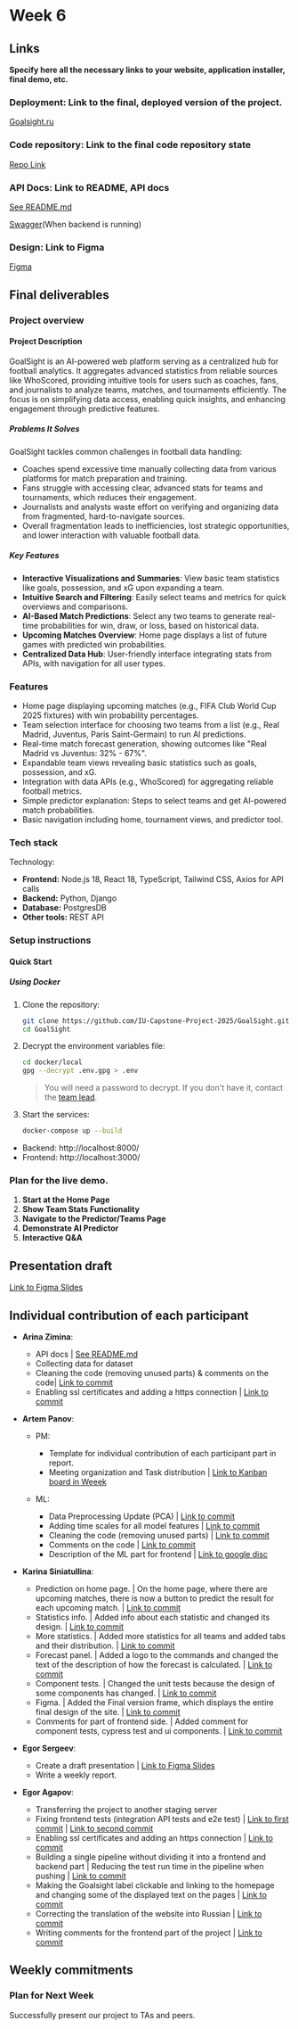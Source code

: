 # Week 6

## Links

**Specify here all the necessary links to your website, application installer, final demo, etc.**

### Deployment: Link to the final, deployed version of the project.
[Goalsight.ru](https://goalsight.ru/)
### Code repository: Link to the final code repository state
[Repo Link](https://github.com/IU-Capstone-Project-2025/GoalSight)
### API Docs: Link to README, API docs
[See README.md](https://github.com/IU-Capstone-Project-2025/GoalSight) 

[Swagger](http://localhost:8000/swagger/)(When backend is running)   

### Design: Link to Figma
[Figma](https://www.figma.com/design/YRRZnNaqDfFbm4vQoAKMUS/CAPSTONE---GOALSIGHT?node-id=382-3671&t=BJdM8xJqsh9Fh4Pf-1)



## Final deliverables

### Project overview
#### Project Description

GoalSight is an AI-powered web platform serving as a centralized hub for football analytics. It aggregates advanced statistics from reliable sources like WhoScored, providing intuitive tools for users such as coaches, fans, and journalists to analyze teams, matches, and tournaments efficiently. The focus is on simplifying data access, enabling quick insights, and enhancing engagement through predictive features.

##### Problems It Solves

GoalSight tackles common challenges in football data handling:

- Coaches spend excessive time manually collecting data from various platforms for match preparation and training.
- Fans struggle with accessing clear, advanced stats for teams and tournaments, which reduces their engagement.
- Journalists and analysts waste effort on verifying and organizing data from fragmented, hard-to-navigate sources.
- Overall fragmentation leads to inefficiencies, lost strategic opportunities, and lower interaction with valuable football data.


##### Key Features
- **Interactive Visualizations and Summaries**: View basic team statistics like goals, possession, and xG upon expanding a team.
- **Intuitive Search and Filtering**: Easily select teams and metrics for quick overviews and comparisons.
- **AI-Based Match Predictions**: Select any two teams to generate real-time probabilities for win, draw, or loss, based on historical data.
- **Upcoming Matches Overview**: Home page displays a list of future games with predicted win probabilities.
- **Centralized Data Hub**: User-friendly interface integrating stats from APIs, with navigation for all user types.


### Features
- Home page displaying upcoming matches (e.g., FIFA Club World Cup 2025 fixtures) with win probability percentages.
- Team selection interface for choosing two teams from a list (e.g., Real Madrid, Juventus, Paris Saint-Germain) to run AI predictions.
- Real-time match forecast generation, showing outcomes like "Real Madrid vs Juventus: 32% - 67%".
- Expandable team views revealing basic statistics such as goals, possession, and xG.
- Integration with data APIs (e.g., WhoScored) for aggregating reliable football metrics.
- Simple predictor explanation: Steps to select teams and get AI-powered match probabilities.
- Basic navigation including home, tournament views, and predictor tool.


### Tech stack
Technology:
- **Frontend:** Node.js 18, React 18, TypeScript, Tailwind CSS, Axios for API calls
- **Backend:** Python, Django
- **Database:** PostgresDB
- **Other tools:** REST API


### Setup instructions

#### Quick Start

##### Using Docker

1. Clone the repository:
   ```bash
   git clone https://github.com/IU-Capstone-Project-2025/GoalSight.git
   cd GoalSight
   ```
2. Decrypt the environment variables file:
   ```bash
   cd docker/local
   gpg --decrypt .env.gpg > .env
   ```
   > You will need a password to decrypt. If you don't have it, contact the [team lead](https://github.com/Arino4kaMyr).
3. Start the services:
   ```bash
   docker-compose up --build
   ```
- Backend: http://localhost:8000/
- Frontend: http://localhost:3000/



### Plan for the live demo.
1. **Start at the Home Page**
2. **Show Team Stats Functionality**
3. **Navigate to the Predictor/Teams Page**
3. **Demonstrate AI Predictor**
4. **Interactive Q&A**

## Presentation draft
[Link to Figma Slides](https://www.figma.com/deck/sKvgDjSToX0KR5gXtrPQu4/GoalSight?node-id=1-119&t=jevtzmwvgIQSoZMb-1&scaling=min-zoom&content-scaling=fixed&page-id=0%3A1)

## Individual contribution of each participant

- **Arina Zimina**:  
  - API docs | [See README.md](https://github.com/IU-Capstone-Project-2025/GoalSight) 
  - Collecting data for dataset 
  - Cleaning the code (removing unused parts) & comments on the code| [Link to commit](https://github.com/IU-Capstone-Project-2025/GoalSight/commit/7dc15fafb232f5dd0170df445d7cd940536d5c66) 
  - Enabling ssl certificates and adding a https connection | [Link to commit](https://github.com/IU-Capstone-Project-2025/GoalSight/commit/cbd4c8a7e6c13f50fe2b1faf69b3ec13a2dce719)


- **Artem Panov**:
  - PM:
    - Template for individual contribution of each participant part in report.
    - Meeting organization and Task distribution | [Link to Kanban board in Weeek](https://app.weeek.net/ws/809762/shared/board/oOOPwpKcegOdA0POz8h39PopnsQnCPWe)

  - ML:
    - Data Preprocessing Update (PCA) | [Link to commit](https://github.com/IU-Capstone-Project-2025/GoalSight/pull/69/commits/3df0d410e9e8e55a58d31f01d0c7eaca70bdf0db)
    - Adding time scales for all model features | [Link to commit](https://github.com/IU-Capstone-Project-2025/GoalSight/pull/69/commits/3df0d410e9e8e55a58d31f01d0c7eaca70bdf0db)
    - Cleaning the code (removing unused parts) | [Link to commit](https://github.com/IU-Capstone-Project-2025/GoalSight/commit/bace9aabeaad7c316e5ad9dc72ed393884e198fe)
    - Comments on the code | [Link to commit](https://github.com/IU-Capstone-Project-2025/GoalSight/commit/bace9aabeaad7c316e5ad9dc72ed393884e198fe)
    - Description of the ML part for frontend | [Link to google disc](https://drive.google.com/file/d/18CcD48lV_RY-1Gg_v0YaGn06Elg2YubS/view?usp=sharing)


- **Karina Siniatullina**: 
  - Prediction on home page. | On the home page, where there are upcoming matches, there is now a button to predict the result for each upcoming match. | [Link to commit](https://github.com/IU-Capstone-Project-2025/GoalSight/commit/db6243733d683e8d94e3e657508f15e2fe71f290) 
  - Statistics info. | Added info about each statistic and changed its design. | [Link to commit](https://github.com/IU-Capstone-Project-2025/GoalSight/commit/c4b1ed61c6f786b32c06ef6bb513ef8dee2e7843) 
  - More statistics. | Added more statistics for all teams and added tabs and their distribution. | [Link to commit](https://github.com/IU-Capstone-Project-2025/GoalSight/commit/745ce3eb1bde3ea1a8c1f97247d72f7d48dd1e83) 
  - Forecast panel. | Added a logo to the commands and changed the text of the description of how the forecast is calculated. | [Link to commit](https://github.com/IU-Capstone-Project-2025/GoalSight/commit/475bb1d13f651aa712201b77835c152cfcf1f831) 
  - Component tests. | Сhanged the unit tests because the design of some components has changed. | [Link to commit](https://github.com/IU-Capstone-Project-2025/GoalSight/commit/911a3c95ff8cab144fe86c05af5568e906044337) 
  - Figma. | Added the Final version frame, which displays the entire final design of the site. | [Link to commit](https://www.figma.com/design/YRRZnNaqDfFbm4vQoAKMUS/CAPSTONE---GOALSIGHT?node-id=382-3671&t=BJdM8xJqsh9Fh4Pf-1) 
  - Comments for part of frontend side. | Added comment for component tests, cypress test and ui components. | [Link to commit](https://github.com/IU-Capstone-Project-2025/GoalSight/commit/e8dab87f8d8dfa74abce782163150867ec864868)


- **Egor Sergeev**:
  - Create a draft presentation | [Link to Figma Slides](https://www.figma.com/deck/sKvgDjSToX0KR5gXtrPQu4/GoalSight?node-id=1-119&t=jevtzmwvgIQSoZMb-1&scaling=min-zoom&content-scaling=fixed&page-id=0%3A1)
  - Write a weekly report.


- **Egor Agapov**:  
  - Transferring the project to another staging server 
  - Fixing frontend tests (integration API tests and e2e test) | [Link to first commit](https://github.com/IU-Capstone-Project-2025/GoalSight/commit/67f2e8432692d78eb7e1f0cc60a4dd76dcd466e2) | [Link to second commit](https://github.com/IU-Capstone-Project-2025/GoalSight/commit/de30e87df6f0a33acd3205eeef9241ff021eb6a3) 
  - Enabling ssl certificates and adding an https connection | [Link to commit](https://github.com/IU-Capstone-Project-2025/GoalSight/commit/c9b6aa948a3e84458f9b28997ce6c175509cbc1b) 
  - Building a single pipeline without dividing it into a frontend and backend part | Reducing the test run time in the pipeline when pushing | [Link to commit](https://github.com/IU-Capstone-Project-2025/GoalSight/commit/6cbd34df747d4f1b6a56a7f98f22aa75133e158a) 
  - Making the Goalsight label clickable and linking to the homepage and changing some of the displayed text on the pages | [Link to commit](https://github.com/IU-Capstone-Project-2025/GoalSight/commit/a17f4ed43081ab00d52b5207907a92ecca12c222) 
  - Correcting the translation of the website into Russian | [Link to commit](https://github.com/IU-Capstone-Project-2025/GoalSight/commit/6ff0f9586ba92334f36057ff0ca26d931a8947a3) 
  - Writing comments for the frontend part of the project | [Link to commit](https://github.com/IU-Capstone-Project-2025/GoalSight/commit/94329135654bc9f73af65474d65c4f53b88576e8)
## Weekly commitments
### Plan for Next Week
Successfully present our project to TAs and peers.
